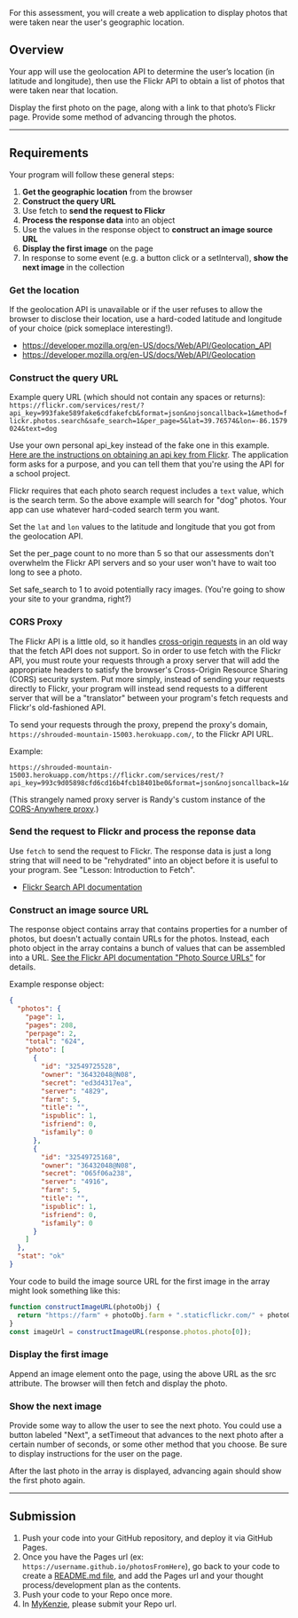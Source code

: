 For this assessment, you will create a web application to display photos that were taken near the user's geographic location.

## Overview

Your app will use the geolocation API to determine the user’s location (in latitude and longitude), then use the Flickr API to obtain a list of photos that were taken near that location.

Display the first photo on the page, along with a link to that photo’s Flickr page. Provide some method of advancing through the photos.

---

## Requirements

Your program will follow these general steps:

1. **Get the geographic location** from the browser
2. **Construct the query URL**
3. Use fetch to **send the request to Flickr**
4. **Process the response data** into an object
5. Use the values in the response object to **construct an image source URL**
6. **Display the first image** on the page
7. In response to some event (e.g. a button click or a setInterval), **show the next image** in the collection

### Get the location

If the geolocation API is unavailable or if the user refuses to allow the browser to disclose their location, use a hard-coded latitude and longitude of your choice (pick someplace interesting!).

- https://developer.mozilla.org/en-US/docs/Web/API/Geolocation_API
- https://developer.mozilla.org/en-US/docs/Web/API/Geolocation

### Construct the query URL

Example query URL (which should not contain any spaces or returns):
`https://flickr.com/services/rest/?api_key=993fake589fake6cdfakefcb&format=json&nojsoncallback=1&method=flickr.photos.search&safe_search=1&per_page=5&lat=39.76574&lon=-86.1579024&text=dog`

Use your own personal api_key instead of the fake one in this example. [Here are the instructions on obtaining an api key from Flickr](https://www.flickr.com/services/api/misc.api_keys.html). The application form asks for a purpose, and you can tell them that you're using the API for a school project.

Flickr requires that each photo search request includes a `text` value, which is the search term. So the above example will search for "dog" photos. Your app can use whatever hard-coded search term you want.

Set the `lat` and `lon` values to the latitude and longitude that you got from the geolocation API.

Set the per_page count to no more than 5 so that our assessments don't overwhelm the Flickr API servers and so your user won't have to wait too long to see a photo.

Set safe_search to 1 to avoid potentially racy images. (You're going to show your site to your grandma, right?)

### CORS Proxy

The Flickr API is a little old, so it handles [cross-origin requests](https://javascript.info/fetch-crossorigin) in an old way that the fetch API does not support. So in order to use fetch with the Flickr API, you must route your requests through a proxy server that will add the appropriate headers to satisfy the browser's Cross-Origin Resource Sharing (CORS) security system. Put more simply, instead of sending your requests directly to Flickr, your program will instead send requests to a different server that will be a "translator" between your program's fetch requests and Flickr's old-fashioned API.

To send your requests through the proxy, prepend the proxy's domain, `https://shrouded-mountain-15003.herokuapp.com/`, to the Flickr API URL.

Example:

```https
https://shrouded-mountain-15003.herokuapp.com/https://flickr.com/services/rest/?api_key=993c9d05898cfd6cd16b4fcb18401be0&format=json&nojsoncallback=1&method=flickr.photos.search&safe_search=1&per_page=5&lat=39.76574&lon=-86.1579024&text=dog
```

(This strangely named proxy server is Randy's custom instance of the [CORS-Anywhere proxy](https://github.com/Rob--W/cors-anywhere).)

### Send the request to Flickr and process the reponse data

Use `fetch` to send the request to Flickr. The response data is just a long string that will need to be "rehydrated" into an object before it is useful to your program. See "Lesson: Introduction to Fetch".

- [Flickr Search API documentation](https://www.flickr.com/services/api/flickr.photos.search.html)

### Construct an image source URL

The response object contains array that contains properties for a number of photos, but doesn't actually contain URLs for the photos. Instead, each photo object in the array contains a bunch of values that can be assembled into a URL. [See the Flickr API documentation "Photo Source URLs"](https://www.flickr.com/services/api/misc.urls.html) for details.

Example response object:

```json
{
  "photos": {
    "page": 1,
    "pages": 208,
    "perpage": 2,
    "total": "624",
    "photo": [
      {
        "id": "32549725528",
        "owner": "36432048@N08",
        "secret": "ed3d4317ea",
        "server": "4829",
        "farm": 5,
        "title": "",
        "ispublic": 1,
        "isfriend": 0,
        "isfamily": 0
      },
      {
        "id": "32549725168",
        "owner": "36432048@N08",
        "secret": "065f06a238",
        "server": "4916",
        "farm": 5,
        "title": "",
        "ispublic": 1,
        "isfriend": 0,
        "isfamily": 0
      }
    ]
  },
  "stat": "ok"
}
```

Your code to build the image source URL for the first image in the array might look something like this:

```js
function constructImageURL(photoObj) {
  return "https://farm" + photoObj.farm + ".staticflickr.com/" + photoObj.server + "/" + photoObj.id + "_" + photoObj.secret + ".jpg";
}
const imageUrl = constructImageURL(response.photos.photo[0]);
```

### Display the first image

Append an image element onto the page, using the above URL as the src attribute. The browser will then fetch and display the photo.

### Show the next image

Provide some way to allow the user to see the next photo. You could use a button labeled "Next", a setTimeout that advances to the next photo after a certain number of seconds, or some other method that you choose. Be sure to display instructions for the user on the page.

After the last photo in the array is displayed, advancing again should show the first photo again.

---

## Submission

1. Push your code into your GitHub repository, and deploy it via GitHub Pages.
2. Once you have the Pages url (ex: `https://username.github.io/photosFromHere`), go back to your code to create a [README.md file](https://www.makeareadme.com/), and add the Pages url and your thought process/development plan as the contents.
3. Push your code to your Repo once more.
4. In [MyKenzie](https://my.kenzie.academy/), please submit your Repo url.

